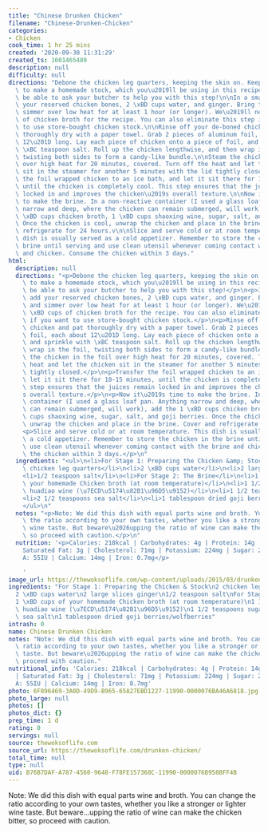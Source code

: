 ```yaml
---
title: "Chinese Drunken Chicken"
filename: "Chinese-Drunken-Chicken"
categories:
- Chicken
cook_time: 1 hr 25 mins
created: '2020-09-30 11:31:29'
created_ts: 1601465489
description: null
difficulty: null
directions: "Debone the chicken leg quarters, keeping the skin on. Keep the bones\
  \ to make a homemade stock, which you\u2019ll be using in this recipe. You might\
  \ be able to ask your butcher to help you with this step!\n\nIn a small pot, add\
  \ your reserved chicken bones, 2 \xBD cups water, and ginger. Bring to a boil and\
  \ simmer over low heat for at least 1 hour (or longer). We\u2019ll need 1 \xBD cups\
  \ of chicken broth for the recipe. You can also eliminate this step if you want\
  \ to use store-bought chicken stock.\n\nRinse off your de-boned chicken and pat\
  \ thoroughly dry with a paper towel. Grab 2 pieces of aluminum foil, each about\
  \ 12\u201D long. Lay each piece of chicken onto a piece of foil, and sprinkle with\
  \ \xBC teaspoon salt. Roll up the chicken lengthwise, and then wrap in the foil,\
  \ twisting both sides to form a candy-like bundle.\n\nSteam the chicken in the foil\
  \ over high heat for 20 minutes, covered. Turn off the heat and let the chicken\
  \ sit in the steamer for another 5 minutes with the lid tightly closed.\n\nTransfer\
  \ the foil wrapped chicken to an ice bath, and let it sit there for 10-15 minutes,\
  \ until the chicken is completely cool. This step ensures that the juices remain\
  \ locked in and improves the chicken\u2019s overall texture.\n\nNow it\u2019s time\
  \ to make the brine. In a non-reactive container (I used a glass loaf pan. Anything\
  \ narrow and deep, where the chicken can remain submerged, will work), add the 1\
  \ \xBD cups chicken broth, 1 \xBD cups shaoxing wine, sugar, salt, and goji berries.\
  \ Once the chicken is cool, unwrap the chicken and place in the brine. Cover and\
  \ refrigerate for 24 hours.v\n\nSlice and serve cold or at room temperature. This\
  \ dish is usually served as a cold appetizer. Remember to store the chicken in the\
  \ brine until serving and use clean utensil whenever coming contact with the brine\
  \ and chicken. Consume the chicken within 3 days."
html:
  description: null
  directions: "<p>Debone the chicken leg quarters, keeping the skin on. Keep the bones\
    \ to make a homemade stock, which you\u2019ll be using in this recipe. You might\
    \ be able to ask your butcher to help you with this step!</p>\n<p>In a small pot,\
    \ add your reserved chicken bones, 2 \xBD cups water, and ginger. Bring to a boil\
    \ and simmer over low heat for at least 1 hour (or longer). We\u2019ll need 1\
    \ \xBD cups of chicken broth for the recipe. You can also eliminate this step\
    \ if you want to use store-bought chicken stock.</p>\n<p>Rinse off your de-boned\
    \ chicken and pat thoroughly dry with a paper towel. Grab 2 pieces of aluminum\
    \ foil, each about 12\u201D long. Lay each piece of chicken onto a piece of foil,\
    \ and sprinkle with \xBC teaspoon salt. Roll up the chicken lengthwise, and then\
    \ wrap in the foil, twisting both sides to form a candy-like bundle.</p>\n<p>Steam\
    \ the chicken in the foil over high heat for 20 minutes, covered. Turn off the\
    \ heat and let the chicken sit in the steamer for another 5 minutes with the lid\
    \ tightly closed.</p>\n<p>Transfer the foil wrapped chicken to an ice bath, and\
    \ let it sit there for 10-15 minutes, until the chicken is completely cool. This\
    \ step ensures that the juices remain locked in and improves the chicken\u2019\
    s overall texture.</p>\n<p>Now it\u2019s time to make the brine. In a non-reactive\
    \ container (I used a glass loaf pan. Anything narrow and deep, where the chicken\
    \ can remain submerged, will work), add the 1 \xBD cups chicken broth, 1 \xBD\
    \ cups shaoxing wine, sugar, salt, and goji berries. Once the chicken is cool,\
    \ unwrap the chicken and place in the brine. Cover and refrigerate for 24 hours.v</p>\n\
    <p>Slice and serve cold or at room temperature. This dish is usually served as\
    \ a cold appetizer. Remember to store the chicken in the brine until serving and\
    \ use clean utensil whenever coming contact with the brine and chicken. Consume\
    \ the chicken within 3 days.</p>\n"
  ingredients: "<ul>\n<li>For Stage 1: Preparing the Chicken &amp; Stock</li>\n<li>2\
    \ chicken leg quarters</li>\n<li>2 \xBD cups water</li>\n<li>2 large slices ginger</li>\n\
    <li>1/2 teaspoon salt</li>\n<li>For Stage 2: The Brine</li>\n<li>1 \xBD cups of\
    \ your homemade Chicken broth (at room temperature)</li>\n<li>1 1/2 cups shaoxing\
    \ huadiao wine (\u7ECD\u5174\u82B1\u96D5\u9152)</li>\n<li>1 1/2 teaspoons sugar</li>\n\
    <li>2 1/2 teaspoons sea salt</li>\n<li>1 tablespoon dried goji berries/wolfberries</li>\n\
    </ul>\n"
  notes: "<p>Note: We did this dish with equal parts wine and broth. You can change\
    \ the ratio according to your own tastes, whether you like a stronger or lighter\
    \ wine taste. But beware\u2026upping the ratio of wine can make the chicken bitter,\
    \ so proceed with caution.</p>\n"
  nutrition: '<p>Calories: 218kcal | Carbohydrates: 4g | Protein: 14g | Fat: 13g |
    Saturated Fat: 3g | Cholesterol: 71mg | Potassium: 224mg | Sugar: 2g | Vitamin
    A: 55IU | Calcium: 14mg | Iron: 0.7mg</p>

    '
image_url: https://thewoksoflife.com/wp-content/uploads/2015/03/drunken-chicken-1-201x300.jpg
ingredients: "For Stage 1: Preparing the Chicken & Stock\n2 chicken leg quarters\n\
  2 \xBD cups water\n2 large slices ginger\n1/2 teaspoon salt\nFor Stage 2: The Brine\n\
  1 \xBD cups of your homemade Chicken broth (at room temperature)\n1 1/2 cups shaoxing\
  \ huadiao wine (\u7ECD\u5174\u82B1\u96D5\u9152)\n1 1/2 teaspoons sugar\n2 1/2 teaspoons\
  \ sea salt\n1 tablespoon dried goji berries/wolfberries"
intrash: 0
name: Chinese Drunken Chicken
notes: "Note: We did this dish with equal parts wine and broth. You can change the\
  \ ratio according to your own tastes, whether you like a stronger or lighter wine\
  \ taste. But beware\u2026upping the ratio of wine can make the chicken bitter, so\
  \ proceed with caution."
nutritional_info: 'Calories: 218kcal | Carbohydrates: 4g | Protein: 14g | Fat: 13g
  | Saturated Fat: 3g | Cholesterol: 71mg | Potassium: 224mg | Sugar: 2g | Vitamin
  A: 55IU | Calcium: 14mg | Iron: 0.7mg'
photo: 6F896469-3A0D-49D9-B965-65A27EBD1227-11990-0000076BA46A6818.jpg
photo_large: null
photos: []
photos_dict: {}
prep_time: 1 d
rating: 0
servings: null
source: thewoksoflife.com
source_url: https://thewoksoflife.com/drunken-chicken/
total_time: null
type: null
uid: B76B7DAF-A787-4560-9648-F78FE157368C-11990-0000076B958BFF4B
---
```

Note: We did this dish with equal parts wine and broth. You can change the ratio according to your own tastes, whether you like a stronger or lighter wine taste. But beware…upping the ratio of wine can make the chicken bitter, so proceed with caution.
